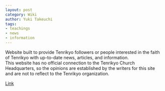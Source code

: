 ```yaml
---
layout: post
category: Wiki
author: Yuki Takeuchi
tags:
- teachings
- news
- information
---
```


Website built to provide Tenrikyo followers or people interested in the faith of Tenrikyo with up-to-date news, articles, and information.  
This website has no official connection to the Tenrikyo Church Headquarters, so the opinions are established by the writers for this site and are not to reflect to the Tenrikyo organization.

[Link](http://tenrikyo-resource.com/)